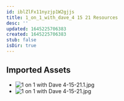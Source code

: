 ```yaml
---
id: iblZlFx11nyzjp1W2gjjs
title: 1_on_1_with_dave_4 15 21 Resources
desc: ''
updated: 1645225706383
created: 1645225706383
stub: false
isDir: true
---
```

## Imported Assets
- ![1 on 1 with Dave 4-15-21.1.jpg](/assets/1-on-1-with-dave-4-15-21.jpg)
- ![1 on 1 with Dave 4-15-21.jpg](/assets/1-on-1-with-dave-4-15-21.jpg)
